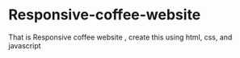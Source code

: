# Responsive-coffee-website
That is Responsive coffee website , create this using html, css, and javascript

